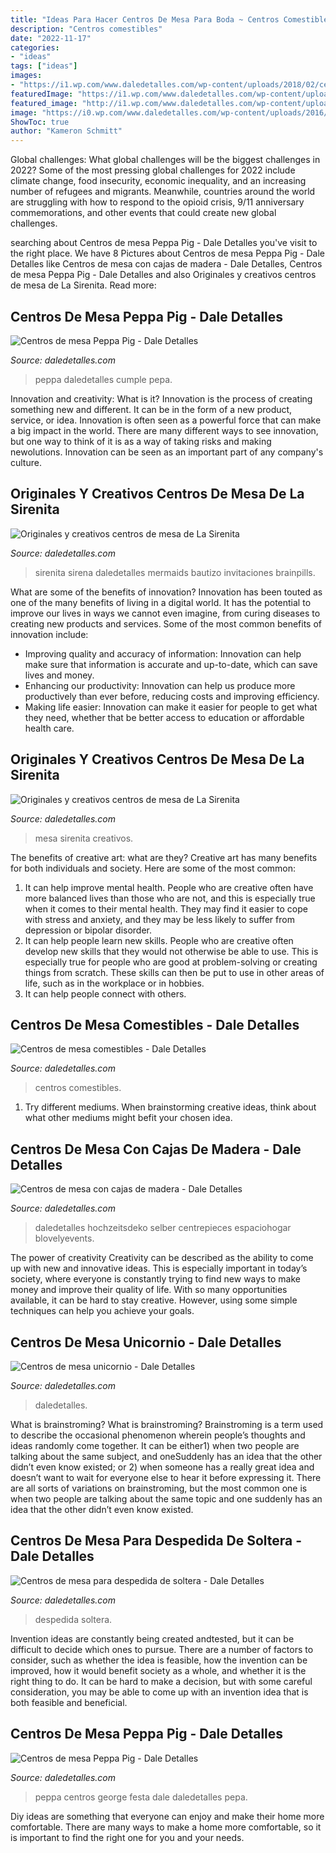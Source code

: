 ```yaml
---
title: "Ideas Para Hacer Centros De Mesa Para Boda ~ Centros Comestibles"
description: "Centros comestibles"
date: "2022-11-17"
categories:
- "ideas"
tags: ["ideas"]
images:
- "https://i1.wp.com/www.daledetalles.com/wp-content/uploads/2018/02/centros-de-mesa-unicornio7-576x1024.jpg?resize=576%2C1024"
featuredImage: "https://i1.wp.com/www.daledetalles.com/wp-content/uploads/2018/02/centros-de-mesa-unicornio7-576x1024.jpg?resize=576%2C1024"
featured_image: "http://i1.wp.com/www.daledetalles.com/wp-content/uploads/2016/08/centro-de-mesa-sirenita8.jpg?resize=498%2C885"
image: "https://i0.wp.com/www.daledetalles.com/wp-content/uploads/2016/08/centro-de-mesa-peppa-pig15.jpg?resize=499%2C887"
ShowToc: true
author: "Kameron Schmitt"
---
```



Global challenges: What global challenges will be the biggest challenges in 2022?
Some of the most pressing global challenges for 2022 include climate change, food insecurity, economic inequality, and an increasing number of refugees and migrants. Meanwhile, countries around the world are struggling with how to respond to the opioid crisis, 9/11 anniversary commemorations, and other events that could create new global challenges.

	

		
searching about Centros de mesa Peppa Pig - Dale Detalles you've visit to the right place. We have 8 Pictures about Centros de mesa Peppa Pig - Dale Detalles like Centros de mesa con cajas de madera - Dale Detalles, Centros de mesa Peppa Pig - Dale Detalles and also Originales y creativos centros de mesa de La Sirenita. Read more:
		
    
## Centros De Mesa Peppa Pig - Dale Detalles

<img loading=lazy src="https://i0.wp.com/www.daledetalles.com/wp-content/uploads/2016/08/centro-de-mesa-peppa-pig15.jpg" onerror="this.onerror=null;this.src='https://tse1.mm.bing.net/th?id=OIP._54nI3FTWkD-u7-76qTYCwAAAA&amp;pid=15.1';" alt="Centros de mesa Peppa Pig - Dale Detalles">

_Source: daledetalles.com_

>peppa daledetalles cumple pepa. 

	

Innovation and creativity: What is it?
Innovation is the process of creating something new and different. It can be in the form of a new product, service, or idea. Innovation is often seen as a powerful force that can make a big impact in the world. There are many different ways to see innovation, but one way to think of it is as a way of taking risks and making newolutions. Innovation can be seen as an important part of any company's culture.

    
## Originales Y Creativos Centros De Mesa De La Sirenita

<img loading=lazy src="http://i1.wp.com/www.daledetalles.com/wp-content/uploads/2016/08/centro-de-mesa-sirenita8.jpg?resize=498%2C885" onerror="this.onerror=null;this.src='https://tse2.mm.bing.net/th?id=OIP.0u8HLhMahdZ8XBpeEw07gQHaNK&amp;pid=15.1';" alt="Originales y creativos centros de mesa de La Sirenita">

_Source: daledetalles.com_

>sirenita sirena daledetalles mermaids bautizo invitaciones brainpills. 

	

What are some of the benefits of innovation?
Innovation has been touted as one of the many benefits of living in a digital world. It has the potential to improve our lives in ways we cannot even imagine, from curing diseases to creating new products and services. Some of the most common benefits of innovation include: 
- Improving quality and accuracy of information: Innovation can help make sure that information is accurate and up-to-date, which can save lives and money. 
- Enhancing our productivity: Innovation can help us produce more productively than ever before, reducing costs and improving efficiency. 
- Making life easier: Innovation can make it easier for people to get what they need, whether that be better access to education or affordable health care.

    
## Originales Y Creativos Centros De Mesa De La Sirenita

<img loading=lazy src="http://i1.wp.com/www.daledetalles.com/wp-content/uploads/2016/08/centro-de-mesa-sirenita7.jpg" onerror="this.onerror=null;this.src='https://tse3.mm.bing.net/th?id=OIP.OCThVuTy2wvfMMdq--GoHgHaLF&amp;pid=15.1';" alt="Originales y creativos centros de mesa de La Sirenita">

_Source: daledetalles.com_

>mesa sirenita creativos. 

	

The benefits of creative art: what are they?
Creative art has many benefits for both individuals and society. Here are some of the most common: 
1) It can help improve mental health. People who are creative often have more balanced lives than those who are not, and this is especially true when it comes to their mental health. They may find it easier to cope with stress and anxiety, and they may be less likely to suffer from depression or bipolar disorder.
2) It can help people learn new skills. People who are creative often develop new skills that they would not otherwise be able to use. This is especially true for people who are good at problem-solving or creating things from scratch. These skills can then be put to use in other areas of life, such as in the workplace or in hobbies.
3) It can help people connect with others.

    
## Centros De Mesa Comestibles - Dale Detalles

<img loading=lazy src="https://i2.wp.com/www.daledetalles.com/wp-content/uploads/2016/06/centros-de-mesa-comestibles9.jpg" onerror="this.onerror=null;this.src='https://tse1.mm.bing.net/th?id=OIP.VHSNH1zOeGlg1T86fTkI4wHaNM&amp;pid=15.1';" alt="Centros de mesa comestibles - Dale Detalles">

_Source: daledetalles.com_

>centros comestibles. 

	

1. Try different mediums. When brainstorming creative ideas, think about what other mediums might befit your chosen idea.

    
## Centros De Mesa Con Cajas De Madera - Dale Detalles

<img loading=lazy src="https://i0.wp.com/www.daledetalles.com/wp-content/uploads/2017/05/centros-de-mesa-con-cajas-de-madera13.jpg" onerror="this.onerror=null;this.src='https://tse1.mm.bing.net/th?id=OIP.QMY95GMP5eGB0B-LsTJcOAHaLH&amp;pid=15.1';" alt="Centros de mesa con cajas de madera - Dale Detalles">

_Source: daledetalles.com_

>daledetalles hochzeitsdeko selber centrepieces espaciohogar blovelyevents. 

	

The power of creativity
Creativity can be described as the ability to come up with new and innovative ideas. This is especially important in today’s society, where everyone is constantly trying to find new ways to make money and improve their quality of life. With so many opportunities available, it can be hard to stay creative. However, using some simple techniques can help you achieve your goals.

    
## Centros De Mesa Unicornio - Dale Detalles

<img loading=lazy src="https://i1.wp.com/www.daledetalles.com/wp-content/uploads/2018/02/centros-de-mesa-unicornio7-576x1024.jpg?resize=576%2C1024" onerror="this.onerror=null;this.src='https://tse3.mm.bing.net/th?id=OIP.vITgCbDWaPbsB1JuigiiSgHaNK&amp;pid=15.1';" alt="Centros de mesa unicornio - Dale Detalles">

_Source: daledetalles.com_

>daledetalles. 

	

What is brainstroming?
What is brainstroming? Brainstroming is a term used to describe the occasional phenomenon wherein people’s thoughts and ideas randomly come together. It can be either1) when two people are talking about the same subject, and oneSuddenly has an idea that the other didn’t even know existed; or 2) when someone has a really great idea and doesn’t want to wait for everyone else to hear it before expressing it. There are all sorts of variations on brainstroming, but the most common one is when two people are talking about the same topic and one suddenly has an idea that the other didn’t even know existed.

    
## Centros De Mesa Para Despedida De Soltera - Dale Detalles

<img loading=lazy src="https://i2.wp.com/www.daledetalles.com/wp-content/uploads/2016/07/centros-de-mesa-para-despedida-de-soltera.jpg" onerror="this.onerror=null;this.src='https://tse2.mm.bing.net/th?id=OIP.3xecuWE_JAwfkfAoJTuWFADMEy&amp;pid=15.1';" alt="Centros de mesa para despedida de soltera - Dale Detalles">

_Source: daledetalles.com_

>despedida soltera. 

	

Invention ideas are constantly being created andtested, but it can be difficult to decide which ones to pursue. There are a number of factors to consider, such as whether the idea is feasible, how the invention can be improved, how it would benefit society as a whole, and whether it is the right thing to do. It can be hard to make a decision, but with some careful consideration, you may be able to come up with an invention idea that is both feasible and beneficial.

    
## Centros De Mesa Peppa Pig - Dale Detalles

<img loading=lazy src="https://i0.wp.com/www.daledetalles.com/wp-content/uploads/2016/08/centro-de-mesa-peppa-pig15.jpg?resize=499%2C887" onerror="this.onerror=null;this.src='https://tse3.mm.bing.net/th?id=OIP.GfXUvKMxurrMAgmp7Kqr4wHaNK&amp;pid=15.1';" alt="Centros de mesa Peppa Pig - Dale Detalles">

_Source: daledetalles.com_

>peppa centros george festa dale daledetalles pepa. 

	

Diy ideas are something that everyone can enjoy and make their home more comfortable. There are many ways to make a home more comfortable, so it is important to find the right one for you and your needs.

